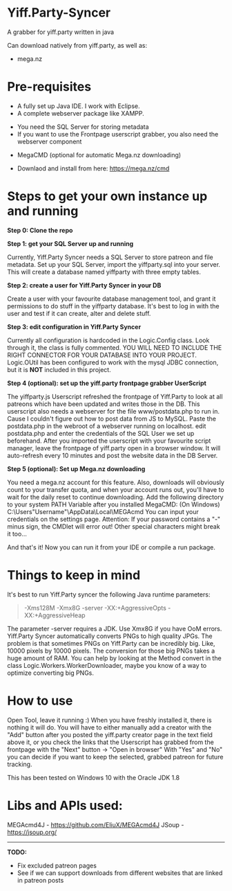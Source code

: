 # Yiff.Party-Syncer
A grabber for yiff.party written in java

Can download natively from yiff.party, as well as:
- mega.nz

# Pre-requisites
* A fully set up Java IDE. I work with Eclipse.
* A complete webserver package like XAMPP.
- You need the SQL Server for storing metadata
- If you want to use the Frontpage userscript grabber, you also need the webserver component
* MegaCMD (optional for automatic Mega.nz downloading)
- Downlaod and install from here: https://mega.nz/cmd

# Steps to get your own instance up and running
**Step 0: Clone the repo**

**Step 1: get your SQL Server up and running**

Currently, Yiff.Party Syncer needs a SQL Server to store patreon and file metadata.
Set up your SQL Server, import the yiffparty.sql into your server.
This will create a database named yiffparty with three empty tables.

**Step 2: create a user for Yiff.Party Syncer in your DB**

Create a user with your favourite database management tool, and grant it permissions to do stuff in the yiffparty database.
It's best to log in with the user and test if it can create, alter and delete stuff.

**Step 3: edit configuration in Yiff.Party Syncer**

Currently all configuration is hardcoded in the Logic.Config class.
Look through it, the class is fully commented.
YOU WILL NEED TO INCLUDE THE RIGHT CONNECTOR FOR YOUR DATABASE INTO YOUR PROJECT.
Logic.OUtil has been configured to work with the mysql JDBC connection, but it is **NOT** included in this project.

**Step 4 (optional): set up the yiff.party frontpage grabber UserScript**

The yiffparty.js Userscript refreshed the frontpage of Yiff.Party to look at all patreons which have been updated and writes those in the DB.
This userscript also needs a webserver for the file www/postdata.php to run in. Cause I couldn't figure out how to post data from JS to MySQL.
Paste the postdata.php in the webroot of a webserver running on localhost. edit postdata.php and enter the credentials of the SQL User we set up beforehand.
After you imported the userscript with your favourite script manager, leave the frontpage of yiff.party open in a browser window. 
It will auto-refresh every 10 minutes and post the website data in the DB Server.

**Step 5 (optional): Set up Mega.nz downloading**

You need a mega.nz account for this feature. Also, downloads will obviously count to your transfer quota, and when your account runs out,
you'll have to wait for the daily reset to continue downloading.
Add the following directory to your system PATH Variable after you installed MegaCMD:
(On Windows)
C:\Users\"Username"\AppData\Local\MEGAcmd
You can input your credentials on the settings page.
Attention: If your password contains a "-" minus sign, the CMDlet will error out! Other special characters might break it too...

And that's it! Now you can run it from your IDE or compile a run package.

# Things to keep in mind
It's best to run Yiff.Party syncer the following Java runtime parameters:
> -Xms128M -Xmx8G -server -XX:+AggressiveOpts -XX:+AggressiveHeap

The parameter -server requires a JDK.
Use Xmx8G if you have OoM errors. Yiff.Party Syncer automatically converts PNGs to high quality JPGs.
The problem is that sometimes PNGs on Yiff.Party can be incredibly big. Like, 10000 pixels by 10000 pixels.
The conversion for those big PNGs takes a huge amount of RAM.
You can help by looking at the Method convert in the class Logic.Workers.WorkerDownloader, maybe 
you know of a way to optimize converting big PNGs.

# How to use
Open Tool, leave it running :)
When you have freshly installed it, there is nothing it will do.
You will have to either manually add a creator with the "Add" button after you posted the yiff.party creator page in the text field above it, 
or you check the links that the Userscript has grabbed from the frontpage with the "Next" button -> "Open in browser"
With "Yes" and "No" you can decide if you want to keep the selected, grabbed patreon for future tracking.

This has been tested on Windows 10 with the Oracle JDK 1.8

# Libs and APIs used:
MEGAcmd4J - https://github.com/EliuX/MEGAcmd4J
JSoup - https://jsoup.org/

-------------------------------------------------------------------------------

**TODO:**
- Fix excluded patreon pages
- See if we can support downloads from different websites that are linked in patreon posts